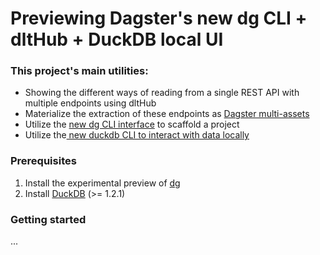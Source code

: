 # Previewing Dagster's new dg CLI + dltHub + DuckDB local UI

### This project's main utilities:
- Showing the different ways of reading from a single REST API with multiple endpoints using dltHub
- Materialize the extraction of these endpoints as [Dagster multi-assets](https://docs.dagster.io/guides/build/assets/defining-assets#multi-asset)
- Utilize the [new dg CLI interface](https://github.com/dagster-io/dagster/discussions/28472) to scaffold a project
- Utilize the[ new duckdb CLI to interact with data locally](https://duckdb.org/2025/03/12/duckdb-ui.html)

### Prerequisites 
1. Install the experimental preview of [dg](https://docs.dagster.io/guides/labs/dg/)
2. Install [DuckDB](https://duckdb.org/docs/installation/?version=stable&environment=cli&platform=macos&download_method=package_manager) (>= 1.2.1)

### Getting started  

...